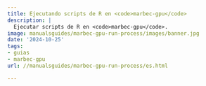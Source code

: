 ```yaml
---
title: Ejecutando scripts de R en <code>marbec-gpu</code>
description: |
  Ejecutar scripts de R en <code>marbec-gpu</code>.
image: manualsguides/marbec-gpu-run-process/images/banner.jpg
date: '2024-10-25'
tags:
- guias
- marbec-gpu
url: //manualsguides/marbec-gpu-run-process/es.html

---
```

